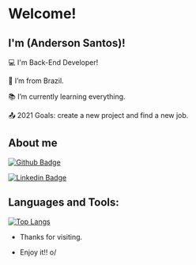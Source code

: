 # Welcome!

 

## I'm (Anderson Santos)!

 

:computer: I'm Back-End Developer!

:house_with_garden: I’m from Brazil.

:books: I’m currently learning everything.

:outbox_tray: 2021 Goals: create a new project and find a new job.

 

## About me

[![Github Badge](https://img.shields.io/badge/-Github-000?style=flat-square&logo=Github&logoColor=white&link=https://github.com/anderson-front)](https://github.com/anderson-front)

[![Linkedin Badge](https://img.shields.io/badge/-LinkedIn-blue?style=flat-square&logo=Linkedin&logoColor=white&link=https://www.linkedin.com/in/anderson-santos-dev-front-back/)]( https://www.linkedin.com/in/anderson-santos-dev-front-back/)

## Languages and Tools:

[![Top Langs](https://github-readme-stats.vercel.app/api/top-langs/?username=anderson-front&layout=compact)](https://github.com/anderson-front)



- Thanks for visiting.

- Enjoy it!! o/
